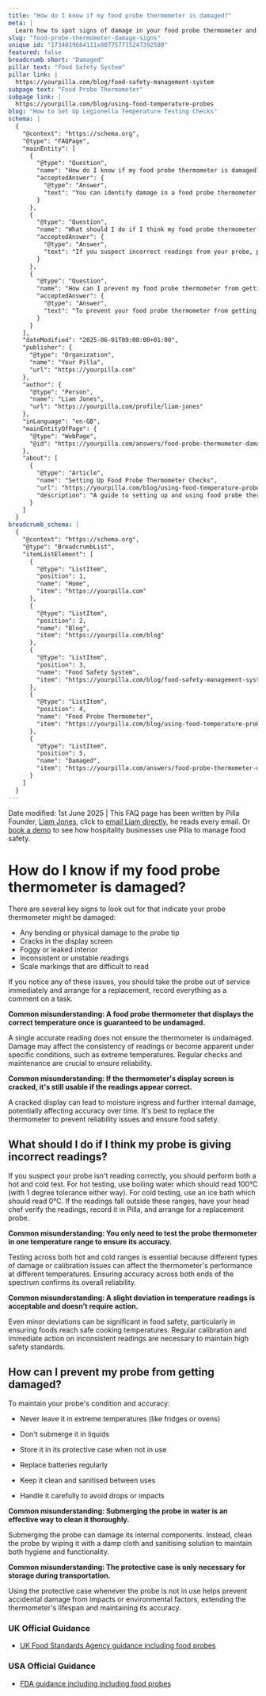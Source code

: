 ```yaml
---
title: "How do I know if my food probe thermometer is damaged?"
meta: |
  Learn how to spot signs of damage in your food probe thermometer and what steps to take if you suspect it's faulty. Includes tips on proper maintenance.
slug: "food-probe-thermometer-damage-signs"
unique id: "1734019664111x807757715247392500"
featured: false
breadcrumb short: "Damaged"
pillar text: "Food Safety System"
pillar link: |
  https://yourpilla.com/blog/food-safety-management-system
subpage text: "Food Probe Thermometer"
subpage link: |
  https://yourpilla.com/blog/using-food-temperature-probes
blog: "How to Set Up Legionella Temperature Testing Checks"
schema: |
  {
    "@context": "https://schema.org",
    "@type": "FAQPage",
    "mainEntity": [
      {
        "@type": "Question",
        "name": "How do I know if my food probe thermometer is damaged?",
        "acceptedAnswer": {
          "@type": "Answer",
          "text": "You can identify damage in a food probe thermometer by looking for bending or physical damage to the probe tip, cracks in the display screen, a foggy or leaked interior, inconsistent or unstable readings, and scale markings that are difficult to read. If you observe any of these issues, immediately take the probe out of service and arrange for a replacement, recording all issues as a comment on a task."
        }
      },
      {
        "@type": "Question",
        "name": "What should I do if I think my food probe thermometer is giving incorrect readings?",
        "acceptedAnswer": {
          "@type": "Answer",
          "text": "If you suspect incorrect readings from your probe, perform a hot and cold test. Use boiling water (expected reading: 100°C with a tolerance of ±1°C) for the hot test, and an ice bath (expected reading: 0°C) for the cold test. If the probe's readings deviate from these expectations, have your head chef verify the readings, record them in Pilla, and arrange for a probe replacement."
        }
      },
      {
        "@type": "Question",
        "name": "How can I prevent my food probe thermometer from getting damaged?",
        "acceptedAnswer": {
          "@type": "Answer",
          "text": "To prevent your food probe thermometer from getting damaged, avoid leaving it in extreme temperatures, refrain from submerging it in liquids, store it in its protective case when not in use, replace its batteries regularly, keep it cleaned and sanitised between uses, and handle it carefully to avoid drops or impacts."
        }
      }
    ],
    "dateModified": "2025-06-01T09:00:00+01:00",
    "publisher": {
      "@type": "Organization",
      "name": "Your Pilla",
      "url": "https://yourpilla.com"
    },
    "author": {
      "@type": "Person",
      "name": "Liam Jones",
      "url": "https://yourpilla.com/profile/liam-jones"
    },
    "inLanguage": "en-GB",
    "mainEntityOfPage": {
      "@type": "WebPage",
      "@id": "https://yourpilla.com/answers/food-probe-thermometer-damage-signs"
    },
    "about": [
      {
        "@type": "Article",
        "name": "Setting Up Food Probe Thermometer Checks",
        "url": "https://yourpilla.com/blog/using-food-temperature-probes",
        "description": "A guide to setting up and using food probe thermometers correctly, including regular testing and maintenance for accuracy and reliablility."
      }
    ]
  }
breadcrumb_schema: |
  {
    "@context": "https://schema.org",
    "@type": "BreadcrumbList",
    "itemListElement": [
      {
        "@type": "ListItem",
        "position": 1,
        "name": "Home",
        "item": "https://yourpilla.com"
      },
      {
        "@type": "ListItem",
        "position": 2,
        "name": "Blog",
        "item": "https://yourpilla.com/blog"
      },
      {
        "@type": "ListItem",
        "position": 3,
        "name": "Food Safety System",
        "item": "https://yourpilla.com/blog/food-safety-management-system"
      },
      {
        "@type": "ListItem",
        "position": 4,
        "name": "Food Probe Thermometer",
        "item": "https://yourpilla.com/blog/using-food-temperature-probes"
      },
      {
        "@type": "ListItem",
        "position": 5,
        "name": "Damaged",
        "item": "https://yourpilla.com/answers/food-probe-thermometer-damage-signs"
      }
    ]
  }
---
```


Date modified: 1st June 2025 | This FAQ page has been written by Pilla Founder, [Liam Jones](https://yourpilla.com/profile/liam-jones), click to [email Liam directly](https://mailto:liam@yourpilla.com/), he reads every email. Or [book a demo](https://calendly.com/pilla/demo) to see how hospitality businesses use Pilla to manage food safety.

# How do I know if my food probe thermometer is damaged?

There are several key signs to look out for that indicate your probe thermometer might be damaged:

-   Any bending or physical damage to the probe tip
-   Cracks in the display screen
-   Foggy or leaked interior
-   Inconsistent or unstable readings
-   Scale markings that are difficult to read

If you notice any of these issues, you should take the probe out of service immediately and arrange for a replacement, record everything as a comment on a task.

**Common misunderstanding: A food probe thermometer that displays the correct temperature once is guaranteed to be undamaged.**

A single accurate reading does not ensure the thermometer is undamaged. Damage may affect the consistency of readings or become apparent under specific conditions, such as extreme temperatures. Regular checks and maintenance are crucial to ensure reliability.

**Common misunderstanding: If the thermometer's display screen is cracked, it's still usable if the readings appear correct.**

A cracked display can lead to moisture ingress and further internal damage, potentially affecting accuracy over time. It's best to replace the thermometer to prevent reliability issues and ensure food safety.

## What should I do if I think my probe is giving incorrect readings?

If you suspect your probe isn't reading correctly, you should perform both a hot and cold test. For hot testing, use boiling water which should read 100°C (with 1 degree tolerance either way). For cold testing, use an ice bath which should read 0°C. If the readings fall outside these ranges, have your head chef verify the readings, record it in Pilla, and arrange for a replacement probe.

**Common misunderstanding: You only need to test the probe thermometer in one temperature range to ensure its accuracy.**

Testing across both hot and cold ranges is essential because different types of damage or calibration issues can affect the thermometer's performance at different temperatures. Ensuring accuracy across both ends of the spectrum confirms its overall reliability.

**Common misunderstanding: A slight deviation in temperature readings is acceptable and doesn’t require action.**

Even minor deviations can be significant in food safety, particularly in ensuring foods reach safe cooking temperatures. Regular calibration and immediate action on inconsistent readings are necessary to maintain high safety standards.

## How can I prevent my probe from getting damaged?

To maintain your probe's condition and accuracy:

-   Never leave it in extreme temperatures (like fridges or ovens)
-   Don't submerge it in liquids

-   Store it in its protective case when not in use
-   Replace batteries regularly
-   Keep it clean and sanitised between uses
-   Handle it carefully to avoid drops or impacts

**Common misunderstanding: Submerging the probe in water is an effective way to clean it thoroughly.**

Submerging the probe can damage its internal components. Instead, clean the probe by wiping it with a damp cloth and sanitising solution to maintain both hygiene and functionality.

**Common misunderstanding: The protective case is only necessary for storage during transportation.**

Using the protective case whenever the probe is not in use helps prevent accidental damage from impacts or environmental factors, extending the thermometer's lifespan and maintaining its accuracy.

### UK Official Guidance

-   [UK Food Standards Agency guidance including food probes](https://www.food.gov.uk/safety-hygiene/cooking-your-food)

### USA Official Guidance

-   [FDA guidance including including food probes](https://www.fda.gov/food/buy-store-serve-safe-food/refrigerator-thermometers-cold-facts-about-food-safety?utm_source=chatgpt.com)
